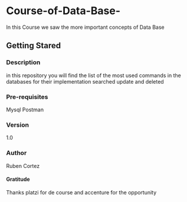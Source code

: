 # Course-of-Data-Base-
In this Course we saw the more important concepts of Data Base

## Getting Stared

### Description
in this repository you will find the list of the most used commands in the databases for their implementation searched update and deleted

### Pre-requisites
Mysql
Postman

### Version
1.0

### Author

Ruben Cortez

#### Gratitude
Thanks platzi for de course and accenture for the opportunity
